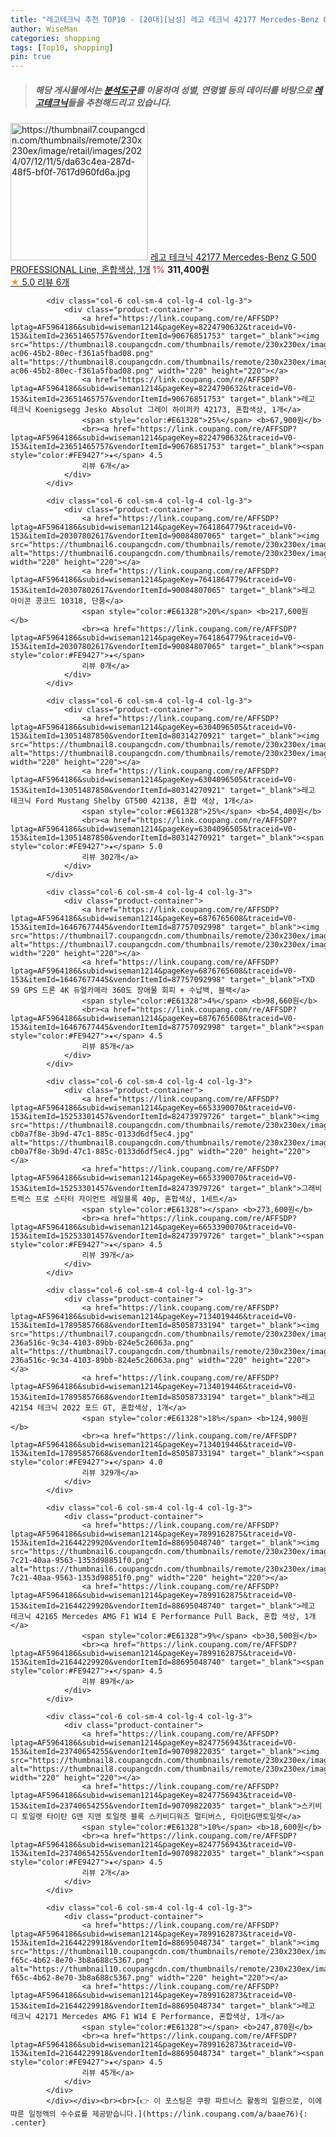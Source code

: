 ```yaml
---
title: "레고테크닉 추천 TOP10 - [20대][남성] 레고 테크닉 42177 Mercedes-Benz G 500 PROFESSIONAL Line, 혼합색상, 1개"
author: WiseMan
categories: shopping
tags: [Top10, shopping]
pin: true
---
```


> ##### 해당 게시물에서는 [**분석도구**](https://itemscout.io/)를 이용하여 **성별**, **연령별** 등의 데이터를 바탕으로 [**레고테크닉**](https://link.coupang.com/a/baae76)들을 추천해드리고 있습니다.
<div class="container"><div class="row">
            <div class="col-6 col-sm-4 col-lg-4 col-lg-3">
                <div class="product-container">
                    <a href="https://link.coupang.com/re/AFFSDP?lptag=AF5964186&subid=wiseman1214&pageKey=8224789315&traceid=V0-153&itemId=23651454293&vendorItemId=90676841336" target="_blank"><img src="https://thumbnail7.coupangcdn.com/thumbnails/remote/230x230ex/image/retail/images/2024/07/12/11/5/da63c4ea-287d-48f5-bf0f-7617d960fd6a.jpg" alt="https://thumbnail7.coupangcdn.com/thumbnails/remote/230x230ex/image/retail/images/2024/07/12/11/5/da63c4ea-287d-48f5-bf0f-7617d960fd6a.jpg" width="220" height="220"></a>
                    <a href="https://link.coupang.com/re/AFFSDP?lptag=AF5964186&subid=wiseman1214&pageKey=8224789315&traceid=V0-153&itemId=23651454293&vendorItemId=90676841336" target="_blank">레고 테크닉 42177 Mercedes-Benz G 500 PROFESSIONAL Line, 혼합색상, 1개</a>
                    <span style="color:#E61328">1%</span> <b>311,400원</b>
                    <br><a href="https://link.coupang.com/re/AFFSDP?lptag=AF5964186&subid=wiseman1214&pageKey=8224789315&traceid=V0-153&itemId=23651454293&vendorItemId=90676841336" target="_blank"><span style="color:#FE9427">★</span> 5.0
                    리뷰 6개</a>
                </div>
            </div>
            
            <div class="col-6 col-sm-4 col-lg-4 col-lg-3">
                <div class="product-container">
                    <a href="https://link.coupang.com/re/AFFSDP?lptag=AF5964186&subid=wiseman1214&pageKey=8224790632&traceid=V0-153&itemId=23651465757&vendorItemId=90676851753" target="_blank"><img src="https://thumbnail8.coupangcdn.com/thumbnails/remote/230x230ex/image/retail/images/2024/07/12/11/6/e7899a43-ac06-45b2-80ec-f361a5fbad08.png" alt="https://thumbnail8.coupangcdn.com/thumbnails/remote/230x230ex/image/retail/images/2024/07/12/11/6/e7899a43-ac06-45b2-80ec-f361a5fbad08.png" width="220" height="220"></a>
                    <a href="https://link.coupang.com/re/AFFSDP?lptag=AF5964186&subid=wiseman1214&pageKey=8224790632&traceid=V0-153&itemId=23651465757&vendorItemId=90676851753" target="_blank">레고 테크닉 Koenigsegg Jesko Absolut 그레이 하이퍼카 42173, 혼합색상, 1개</a>
                    <span style="color:#E61328">25%</span> <b>67,900원</b>
                    <br><a href="https://link.coupang.com/re/AFFSDP?lptag=AF5964186&subid=wiseman1214&pageKey=8224790632&traceid=V0-153&itemId=23651465757&vendorItemId=90676851753" target="_blank"><span style="color:#FE9427">★</span> 4.5
                    리뷰 6개</a>
                </div>
            </div>
            
            <div class="col-6 col-sm-4 col-lg-4 col-lg-3">
                <div class="product-container">
                    <a href="https://link.coupang.com/re/AFFSDP?lptag=AF5964186&subid=wiseman1214&pageKey=7641864779&traceid=V0-153&itemId=20307802617&vendorItemId=90084807065" target="_blank"><img src="https://thumbnail6.coupangcdn.com/thumbnails/remote/230x230ex/image/vendor_inventory/ff43/6facef5b5ab373a3a415ca0ee3fdb34b372f97dcd62cb99f5631c0df590b.jpg" alt="https://thumbnail6.coupangcdn.com/thumbnails/remote/230x230ex/image/vendor_inventory/ff43/6facef5b5ab373a3a415ca0ee3fdb34b372f97dcd62cb99f5631c0df590b.jpg" width="220" height="220"></a>
                    <a href="https://link.coupang.com/re/AFFSDP?lptag=AF5964186&subid=wiseman1214&pageKey=7641864779&traceid=V0-153&itemId=20307802617&vendorItemId=90084807065" target="_blank">레고 아이콘 콩코드 10318, 단품</a>
                    <span style="color:#E61328">20%</span> <b>217,600원</b>
                    <br><a href="https://link.coupang.com/re/AFFSDP?lptag=AF5964186&subid=wiseman1214&pageKey=7641864779&traceid=V0-153&itemId=20307802617&vendorItemId=90084807065" target="_blank"><span style="color:#FE9427">★</span> 
                    리뷰 0개</a>
                </div>
            </div>
            
            <div class="col-6 col-sm-4 col-lg-4 col-lg-3">
                <div class="product-container">
                    <a href="https://link.coupang.com/re/AFFSDP?lptag=AF5964186&subid=wiseman1214&pageKey=6304096505&traceid=V0-153&itemId=13051487850&vendorItemId=80314270921" target="_blank"><img src="https://thumbnail8.coupangcdn.com/thumbnails/remote/230x230ex/image/rs_quotation_api/7jcqhy7v/28473ea4bf384f75869bc004e51f20df.jpg" alt="https://thumbnail8.coupangcdn.com/thumbnails/remote/230x230ex/image/rs_quotation_api/7jcqhy7v/28473ea4bf384f75869bc004e51f20df.jpg" width="220" height="220"></a>
                    <a href="https://link.coupang.com/re/AFFSDP?lptag=AF5964186&subid=wiseman1214&pageKey=6304096505&traceid=V0-153&itemId=13051487850&vendorItemId=80314270921" target="_blank">레고 테크닉 Ford Mustang Shelby GT500 42138, 혼합 색상, 1개</a>
                    <span style="color:#E61328">25%</span> <b>54,400원</b>
                    <br><a href="https://link.coupang.com/re/AFFSDP?lptag=AF5964186&subid=wiseman1214&pageKey=6304096505&traceid=V0-153&itemId=13051487850&vendorItemId=80314270921" target="_blank"><span style="color:#FE9427">★</span> 5.0
                    리뷰 302개</a>
                </div>
            </div>
            
            <div class="col-6 col-sm-4 col-lg-4 col-lg-3">
                <div class="product-container">
                    <a href="https://link.coupang.com/re/AFFSDP?lptag=AF5964186&subid=wiseman1214&pageKey=6876765608&traceid=V0-153&itemId=16467677445&vendorItemId=87757092998" target="_blank"><img src="https://thumbnail7.coupangcdn.com/thumbnails/remote/230x230ex/image/vendor_inventory/bfd2/c24bfd5113c3e235869affcd00570714c466373e85980a0fe57057f5842d.jpg" alt="https://thumbnail7.coupangcdn.com/thumbnails/remote/230x230ex/image/vendor_inventory/bfd2/c24bfd5113c3e235869affcd00570714c466373e85980a0fe57057f5842d.jpg" width="220" height="220"></a>
                    <a href="https://link.coupang.com/re/AFFSDP?lptag=AF5964186&subid=wiseman1214&pageKey=6876765608&traceid=V0-153&itemId=16467677445&vendorItemId=87757092998" target="_blank">TXD S9 GPS 드론 4K 듀얼카메라 360도 장애물 회피 + 수납백, 블랙</a>
                    <span style="color:#E61328">4%</span> <b>98,660원</b>
                    <br><a href="https://link.coupang.com/re/AFFSDP?lptag=AF5964186&subid=wiseman1214&pageKey=6876765608&traceid=V0-153&itemId=16467677445&vendorItemId=87757092998" target="_blank"><span style="color:#FE9427">★</span> 4.5
                    리뷰 85개</a>
                </div>
            </div>
            
            <div class="col-6 col-sm-4 col-lg-4 col-lg-3">
                <div class="product-container">
                    <a href="https://link.coupang.com/re/AFFSDP?lptag=AF5964186&subid=wiseman1214&pageKey=6653390070&traceid=V0-153&itemId=15253301457&vendorItemId=82473979726" target="_blank"><img src="https://thumbnail8.coupangcdn.com/thumbnails/remote/230x230ex/image/retail/images/5152181089636182-cb0a7f8e-3b9d-47c1-885c-0133d6df5ec4.jpg" alt="https://thumbnail8.coupangcdn.com/thumbnails/remote/230x230ex/image/retail/images/5152181089636182-cb0a7f8e-3b9d-47c1-885c-0133d6df5ec4.jpg" width="220" height="220"></a>
                    <a href="https://link.coupang.com/re/AFFSDP?lptag=AF5964186&subid=wiseman1214&pageKey=6653390070&traceid=V0-153&itemId=15253301457&vendorItemId=82473979726" target="_blank">그래비트랙스 프로 스타터 자이언트 레일블록 40p, 혼합색상, 1세트</a>
                    <span style="color:#E61328"></span> <b>273,600원</b>
                    <br><a href="https://link.coupang.com/re/AFFSDP?lptag=AF5964186&subid=wiseman1214&pageKey=6653390070&traceid=V0-153&itemId=15253301457&vendorItemId=82473979726" target="_blank"><span style="color:#FE9427">★</span> 4.5
                    리뷰 39개</a>
                </div>
            </div>
            
            <div class="col-6 col-sm-4 col-lg-4 col-lg-3">
                <div class="product-container">
                    <a href="https://link.coupang.com/re/AFFSDP?lptag=AF5964186&subid=wiseman1214&pageKey=7134019446&traceid=V0-153&itemId=17895857668&vendorItemId=85058733194" target="_blank"><img src="https://thumbnail7.coupangcdn.com/thumbnails/remote/230x230ex/image/retail/images/5155343408362999-236a516c-9c34-4103-89bb-824e5c26063a.png" alt="https://thumbnail7.coupangcdn.com/thumbnails/remote/230x230ex/image/retail/images/5155343408362999-236a516c-9c34-4103-89bb-824e5c26063a.png" width="220" height="220"></a>
                    <a href="https://link.coupang.com/re/AFFSDP?lptag=AF5964186&subid=wiseman1214&pageKey=7134019446&traceid=V0-153&itemId=17895857668&vendorItemId=85058733194" target="_blank">레고 42154 테크닉 2022 포드 GT, 혼합색상, 1개</a>
                    <span style="color:#E61328">18%</span> <b>124,900원</b>
                    <br><a href="https://link.coupang.com/re/AFFSDP?lptag=AF5964186&subid=wiseman1214&pageKey=7134019446&traceid=V0-153&itemId=17895857668&vendorItemId=85058733194" target="_blank"><span style="color:#FE9427">★</span> 4.0
                    리뷰 329개</a>
                </div>
            </div>
            
            <div class="col-6 col-sm-4 col-lg-4 col-lg-3">
                <div class="product-container">
                    <a href="https://link.coupang.com/re/AFFSDP?lptag=AF5964186&subid=wiseman1214&pageKey=7899162875&traceid=V0-153&itemId=21644229920&vendorItemId=88695048740" target="_blank"><img src="https://thumbnail6.coupangcdn.com/thumbnails/remote/230x230ex/image/retail/images/2024/02/16/9/2/7feee4bd-7c21-40aa-9563-1353d98851f0.png" alt="https://thumbnail6.coupangcdn.com/thumbnails/remote/230x230ex/image/retail/images/2024/02/16/9/2/7feee4bd-7c21-40aa-9563-1353d98851f0.png" width="220" height="220"></a>
                    <a href="https://link.coupang.com/re/AFFSDP?lptag=AF5964186&subid=wiseman1214&pageKey=7899162875&traceid=V0-153&itemId=21644229920&vendorItemId=88695048740" target="_blank">레고 테크닉 42165 Mercedes AMG F1 W14 E Performance Pull Back, 혼합 색상, 1개</a>
                    <span style="color:#E61328">9%</span> <b>30,500원</b>
                    <br><a href="https://link.coupang.com/re/AFFSDP?lptag=AF5964186&subid=wiseman1214&pageKey=7899162875&traceid=V0-153&itemId=21644229920&vendorItemId=88695048740" target="_blank"><span style="color:#FE9427">★</span> 4.5
                    리뷰 89개</a>
                </div>
            </div>
            
            <div class="col-6 col-sm-4 col-lg-4 col-lg-3">
                <div class="product-container">
                    <a href="https://link.coupang.com/re/AFFSDP?lptag=AF5964186&subid=wiseman1214&pageKey=8247756943&traceid=V0-153&itemId=23740654255&vendorItemId=90709822035" target="_blank"><img src="https://thumbnail8.coupangcdn.com/thumbnails/remote/230x230ex/image/vendor_inventory/c2fc/8677063bb4cc74c111ef9fa8cb36853c9d04ddacaf626e8325dbfcc94664.jpg" alt="https://thumbnail8.coupangcdn.com/thumbnails/remote/230x230ex/image/vendor_inventory/c2fc/8677063bb4cc74c111ef9fa8cb36853c9d04ddacaf626e8325dbfcc94664.jpg" width="220" height="220"></a>
                    <a href="https://link.coupang.com/re/AFFSDP?lptag=AF5964186&subid=wiseman1214&pageKey=8247756943&traceid=V0-153&itemId=23740654255&vendorItemId=90709822035" target="_blank">스키비디 토일렛 타이탄 G맨 지맨 토일렛 블록 스키비디워즈 멀티버스, 타이탄G맨토일렛</a>
                    <span style="color:#E61328">10%</span> <b>18,600원</b>
                    <br><a href="https://link.coupang.com/re/AFFSDP?lptag=AF5964186&subid=wiseman1214&pageKey=8247756943&traceid=V0-153&itemId=23740654255&vendorItemId=90709822035" target="_blank"><span style="color:#FE9427">★</span> 4.5
                    리뷰 2개</a>
                </div>
            </div>
            
            <div class="col-6 col-sm-4 col-lg-4 col-lg-3">
                <div class="product-container">
                    <a href="https://link.coupang.com/re/AFFSDP?lptag=AF5964186&subid=wiseman1214&pageKey=7899162873&traceid=V0-153&itemId=21644229918&vendorItemId=88695048734" target="_blank"><img src="https://thumbnail10.coupangcdn.com/thumbnails/remote/230x230ex/image/retail/images/2024/02/16/9/4/13d1f443-f65c-4b62-8e70-3b8a688c5367.png" alt="https://thumbnail10.coupangcdn.com/thumbnails/remote/230x230ex/image/retail/images/2024/02/16/9/4/13d1f443-f65c-4b62-8e70-3b8a688c5367.png" width="220" height="220"></a>
                    <a href="https://link.coupang.com/re/AFFSDP?lptag=AF5964186&subid=wiseman1214&pageKey=7899162873&traceid=V0-153&itemId=21644229918&vendorItemId=88695048734" target="_blank">레고 테크닉 42171 Mercedes AMG F1 W14 E Performance, 혼합색상, 1개</a>
                    <span style="color:#E61328"></span> <b>247,870원</b>
                    <br><a href="https://link.coupang.com/re/AFFSDP?lptag=AF5964186&subid=wiseman1214&pageKey=7899162873&traceid=V0-153&itemId=21644229918&vendorItemId=88695048734" target="_blank"><span style="color:#FE9427">★</span> 4.5
                    리뷰 45개</a>
                </div>
            </div>
            </div></div><br><br>[👉 이 포스팅은 쿠팡 파트너스 활동의 일환으로, 이에 따른 일정액의 수수료를 제공받습니다.](https://link.coupang.com/a/baae76){: .center}